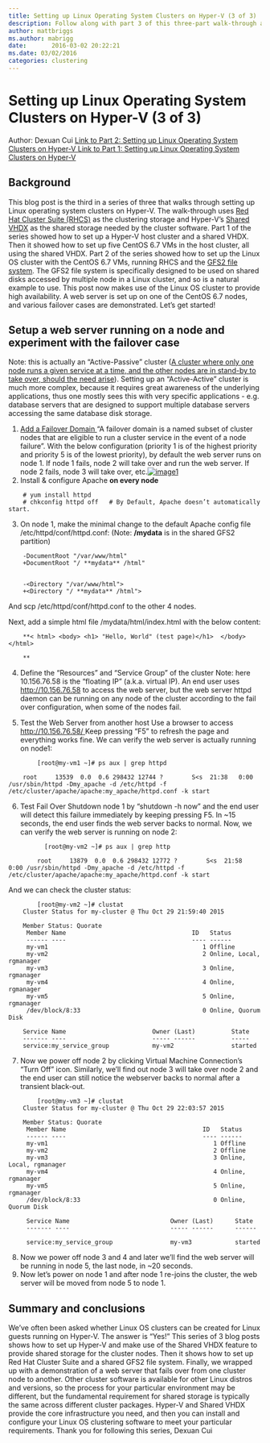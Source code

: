 ```yaml
---
title: Setting up Linux Operating System Clusters on Hyper-V (3 of 3)
description: Follow along with part 3 of this three-part walk-through about setting up Linux operating system clusters on Hyper-V.
author: mattbriggs
ms.author: mabrigg
date:       2016-03-02 20:22:21
ms.date: 03/02/2016
categories: clustering
---
```

# Setting up Linux Operating System Clusters on Hyper-V (3 of 3)

Author: Dexuan Cui [Link to Part 2: Setting up Linux Operating System Clusters on Hyper-V ](https://blogs.technet.microsoft.com/virtualization/2016/02/23/setting-up-linux-operating-system-clusters-on-hyper-v-2-of-3/ "Setting up Linux Operating System Clusters on Hyper-V \(2 of 3\)")[Link to Part 1: Setting up Linux Operating System Clusters on Hyper-V](https://blogs.technet.microsoft.com/virtualization/2016/02/19/setting-up-linux-operating-system-clusters-on-hyper-v-1-of-3/ "Setting up Linux Operating System Clusters on Hyper-V \(1 of 3\)")

## **Background**

This blog post is the third in a series of three that walks through setting up Linux operating system clusters on Hyper-V. The walk-through uses [Red Hat Cluster Suite (RHCS)](https://access.redhat.com/documentation/en-US/Red_Hat_Enterprise_Linux/5/html/Cluster_Suite_Overview/s1-rhcs-intro-CSO.html) as the clustering storage and Hyper-V’s [Shared VHDX](https://technet.microsoft.com/library/dn281956.aspx) as the shared storage needed by the cluster software. Part 1 of the series showed how to set up a Hyper-V host cluster and a shared VHDX. Then it showed how to set up five CentOS 6.7 VMs in the host cluster, all using the shared VHDX. Part 2 of the series showed how to set up the Linux OS cluster with the CentOS 6.7 VMs, running RHCS and the [GFS2 file system](https://en.wikipedia.org/wiki/GFS2). The GFS2 file system is specifically designed to be used on shared disks accessed by multiple node in a Linux cluster, and so is a natural example to use. This post now makes use of the Linux OS cluster to provide high availability. A web server is set up on one of the CentOS 6.7 nodes, and various failover cases are demonstrated. Let’s get started!  

## **Setup a web server running on a node and experiment with the failover case**

Note: this is actually an “Active-Passive” cluster ([A cluster where only one node runs a given service at a time, and the other nodes are in stand-by to take over, should the need arise](http://haifux.org/lectures/168/linux-ha-clusters.html)). Setting up an “Active-Active” cluster is much more complex, because it requires great awareness of the underlying applications, thus one mostly sees this with very specific applications - e.g. database servers that are designed to support multiple database servers accessing the same database disk storage.  

  1. [Add a Failover Domain ](https://access.redhat.com/documentation/en-US/Red_Hat_Enterprise_Linux/6/html/Cluster_Administration/s1-config-failover-domain-conga-CA.html#s2-config-add-failoverdm-conga-CA)“A failover domain is a named subset of cluster nodes that are eligible to run a cluster service in the event of a node failure”. With the below configuration (priority 1 is of the highest priority and priority 5 is of the lowest priority), by default the web server runs on node 1. If node 1 fails, node 2 will take over and run the web server. If node 2 fails, node 3 will take over, etc.[![image1](https://msdnshared.blob.core.windows.net/media/2016/03/image11.png)](https://msdnshared.blob.core.windows.net/media/2016/03/image11.png)
  2. Install & configure Apache **on every node**


    
```code
    # yum install httpd
    # chkconfig httpd off   # By Default, Apache doesn’t automatically start.
```

  3. On node 1, make the minimal change to the default Apache config file /etc/httpd/conf/httpd.conf:
(Note: **/mydata** is in the shared GFS2 partition) 

    
```code
    -DocumentRoot "/var/www/html"
    +DocumentRoot "/ **mydata** /html"
    
    
    -<Directory "/var/www/html">
    +<Directory "/ **mydata** /html">
```

And scp /etc/httpd/conf/httpd.conf to the other 4 nodes.

Next, add a simple html file /mydata/html/index.html with the below content:
    
```code
    **< html> <body> <h1> "Hello, World" (test page)</h1>  </body> </html>
    
    **
```

  4. Define the “Resources” and “Service Group” of the cluster
Note: here 10.156.76.58 is the “floating IP” (a.k.a. virtual IP). An end user uses <http://10.156.76.58> to access the web server, but the web server httpd daemon can be running on any node of the cluster according to the fail over configuration, when some of the nodes fail. 

<!--
[![image2](https://msdnshared.blob.core.windows.net/media/2016/03/image21.png)](https://msdnshared.blob.core.windows.net/media/2016/03/image21.png)

[![image3](https://msdnshared.blob.core.windows.net/media/2016/03/image31.png)](https://msdnshared.blob.core.windows.net/media/2016/03/image31.png)

[![image4](https://msdnshared.blob.core.windows.net/media/2016/03/image4.png)](https://msdnshared.blob.core.windows.net/media/2016/03/image4.png)
-->
  5. Test the Web Server from another host
Use a browser to access [http://10.156.76.58/ ](http://10.156.76.58/)<!--[![image5](https://msdnshared.blob.core.windows.net/media/2016/03/image5.png)](https://msdnshared.blob.core.windows.net/media/2016/03/image5.png)[ ](http://10.156.76.58/)--> Keep pressing “F5” to refresh the page and everything works fine. We can verify the web server is actually running on node1: 

```code
        [root@my-vm1 ~]# ps aux | grep httpd
    
    root     13539  0.0  0.6 298432 12744 ?        S<s  21:38   0:00 /usr/sbin/httpd -Dmy_apache -d /etc/httpd -f /etc/cluster/apache/apache:my_apache/httpd.conf -k start
```

  6. Test Fail Over
Shutdown node 1 by “shutdown -h now” and the end user will detect this failure immediately by keeping pressing F5. <!--[![image6](https://msdnshared.blob.core.windows.net/media/2016/03/image6.png)](https://msdnshared.blob.core.windows.net/media/2016/03/image6.png)-->In ~15 seconds, the end user finds the web server backs to normal. <!--[![image5](https://msdnshared.blob.core.windows.net/media/2016/03/image5.png)](https://msdnshared.blob.core.windows.net/media/2016/03/image5.png)--> Now, we can verify the web server is running on node 2:

```code
          [root@my-vm2 ~]# ps aux | grep http

        root     13879  0.0  0.6 298432 12772 ?        S<s  21:58   0:00 /usr/sbin/httpd -Dmy_apache -d /etc/httpd -f /etc/cluster/apache/apache:my_apache/httpd.conf -k start
```

And we can check the cluster status: 

```code
        [root@my-vm2 ~]# clustat
    Cluster Status for my-cluster @ Thu Oct 29 21:59:40 2015
    
    Member Status: Quorate 
     Member Name                                   ID   Status
     ------ ----                                   ---- ------
     my-vm1                                           1 Offline
     my-vm2                                           2 Online, Local, rgmanager
     my-vm3                                           3 Online, rgmanager
     my-vm4                                           4 Online, rgmanager
     my-vm5                                           5 Online, rgmanager
     /dev/block/8:33                                  0 Online, Quorum Disk
    
    Service Name                        Owner (Last)          State
    ------- ----                        ----- ------          -----
    service:my_service_group            my-vm2                started
```

  7. Now we power off node 2 by clicking Virtual Machine Connection’s “Turn Off” icon.
Similarly, we’ll find out node 3 will take over node 2 and the end user can still notice the webserver backs to normal after a transient black-out. 

```code
        [root@my-vm3 ~]# clustat
    Cluster Status for my-cluster @ Thu Oct 29 22:03:57 2015
    
    Member Status: Quorate 
     Member Name                                      ID   Status
     ------ ----                                      ---- ------
     my-vm1                                              1 Offline
     my-vm2                                              2 Offline
     my-vm3                                              3 Online, Local, rgmanager
     my-vm4                                              4 Online, rgmanager
     my-vm5                                              5 Online, rgmanager
     /dev/block/8:33                                     0 Online, Quorum Disk
    
     Service Name                            Owner (Last)      State
     ------- ----                            ----- ------      ------          
     service:my_service_group                my-vm3            started
```

  8. Now we power off node 3 and 4 and later we’ll find the web server will be running in node 5, the last node, in ~20 seconds.
  9. Now let’s power on node 1 and after node 1 re-joins the cluster, the web server will be moved from node 5 to node 1.



## **Summary and conclusions**

We’ve often been asked whether Linux OS clusters can be created for Linux guests running on Hyper-V. The answer is “Yes!” This series of 3 blog posts shows how to set up Hyper-V and make use of the Shared VHDX feature to provide shared storage for the cluster nodes. Then it shows how to set up Red Hat Cluster Suite and a shared GFS2 file system. Finally, we wrapped up with a demonstration of a web server that fails over from one cluster node to another. Other cluster software is available for other Linux distros and versions, so the process for your particular environment may be different, but the fundamental requirement for shared storage is typically the same across different cluster packages. Hyper-V and Shared VHDX provide the core infrastructure you need, and then you can install and configure your Linux OS clustering software to meet your particular requirements. Thank you for following this series, Dexuan Cui
